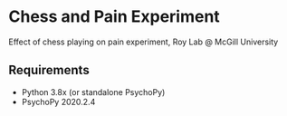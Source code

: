 # Chess and Pain Experiment
Effect of chess playing on pain experiment, Roy Lab @ McGill University

## Requirements

- Python 3.8x (or standalone PsychoPy)
- PsychoPy 2020.2.4

